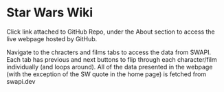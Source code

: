 # Star Wars Wiki

Click link attached to GitHub Repo, under the About section to access the live webpage hosted by GitHub.

Navigate to the chracters and films tabs to access the data from SWAPI. Each tab has previous and next buttons to flip through each character/film individually (and loops around).
    All of the data presented in the webpage (with the exception of the SW quote in the home page) is fetched from swapi.dev